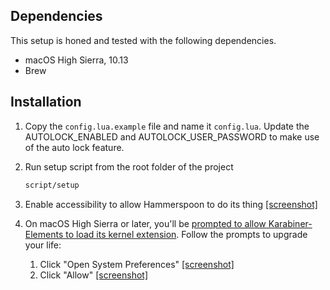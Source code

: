 ## Dependencies

This setup is honed and tested with the following dependencies.

- macOS High Sierra, 10.13
- Brew

## Installation

1. Copy the `config.lua.example` file and name it `config.lua`. Update the AUTOLOCK_ENABLED and AUTOLOCK_USER_PASSWORD to make use of the auto lock feature.

2. Run setup script from the root folder of the project

   ```sh
   script/setup
   ```

3. Enable accessibility to allow Hammerspoon to do its thing [[screenshot]](screenshots/accessibility-permissions-for-hammerspoon.png)

4. On macOS High Sierra or later, you'll be [prompted to allow Karabiner-Elements to load its kernel extension](https://pqrs.org/osx/karabiner/document.html#usage). Follow the prompts to upgrade your life:
   1. Click "Open System Preferences" [[screenshot]](https://github.com/jasonrudolph/keyboard/blob/v5.0.0/screenshots/karabiner-elements-system-extension-prompt-1.png)
   1. Click "Allow" [[screenshot]](https://github.com/jasonrudolph/keyboard/blob/v5.0.0/screenshots/karabiner-elements-system-extension-prompt-2.png)
